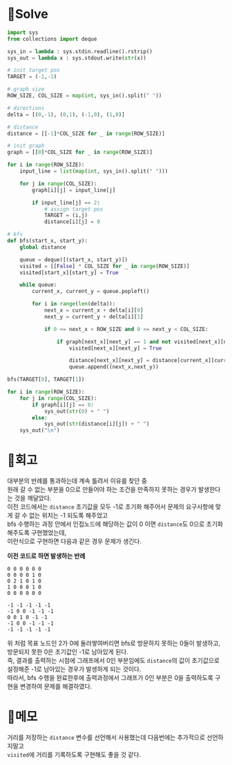 # 📌Solve  
```python
import sys
from collections import deque

sys_in = lambda : sys.stdin.readline().rstrip()
sys_out = lambda x : sys.stdout.write(str(x))

# init target pos
TARGET = (-1,-1)

# graph size
ROW_SIZE, COL_SIZE = map(int, sys_in().split(" "))

# directions
delta = [(0,-1), (0,1), (-1,0), (1,0)]

# distance
distance = [[-1]*COL_SIZE for _ in range(ROW_SIZE)]

# init graph
graph = [[0]*COL_SIZE for _ in range(ROW_SIZE)]

for i in range(ROW_SIZE):
    input_line = list(map(int, sys_in().split(" ")))

    for j in range(COL_SIZE):
        graph[i][j] = input_line[j]

        if input_line[j] == 2:
            # assign target pos
            TARGET = (i,j)
            distance[i][j] = 0

# bfs
def bfs(start_x, start_y):
    global distance

    queue = deque([(start_x, start_y)])
    visited = [[False] * COL_SIZE for _ in range(ROW_SIZE)]
    visited[start_x][start_y] = True

    while queue:
        current_x, current_y = queue.popleft()

        for i in range(len(delta)):
            next_x = current_x + delta[i][0]
            next_y = current_y + delta[i][1]

            if 0 <= next_x < ROW_SIZE and 0 <= next_y < COL_SIZE:

                if graph[next_x][next_y] == 1 and not visited[next_x][next_y]:
                    visited[next_x][next_y] = True

                    distance[next_x][next_y] = distance[current_x][current_y] + 1
                    queue.append((next_x,next_y))

bfs(TARGET[0], TARGET[1])

for i in range(ROW_SIZE):
    for j in range(COL_SIZE):
        if graph[i][j] == 0:
            sys_out(str(0) + " ")
        else:
            sys_out(str(distance[i][j]) + " ")
    sys_out("\n")
```


# 📌회고
대부분의 반례를 통과하는데 계속 틀려서 이유를 찾던 중  
원래 갈 수 없는 부분을 0으로 만들어야 하는 조건을 만족하지 못하는 경우가 발생한다는 것을 깨달았다.   
이전 코드에서는 `distance` 초기값을 모두 -1로 초기화 해주어서 문제의 요구사항에 맞게 갈 수 없는 위치는 -1 되도록 해주었고  
bfs 수행하는 과정 안에서 인접노드에 해당하는 값이 0 이면 `distance`도 0으로 초기화해주도록 구현했었는데,  
이런식으로 구현하면 다음과 같은 경우 문제가 생긴다.  

**이전 코드로 하면 발생하는 반례**
```
0 0 0 0 0 0
0 0 0 0 1 0 
0 2 1 0 1 0 
1 0 0 0 1 0
0 0 0 0 0 0
```


```
-1 -1 -1 -1 -1
-1 0 0 -1 -1 -1 
0 0 1 0 -1 -1  
-1 0 0 -1 -1 -1
-1 -1 -1 -1 -1 
```

위 처럼 목표 노드인 2가 0에 둘러쌓여버리면 bfs로 방문하지 못하는 0들이 발생하고, 방문되지 못한 0은 초기값인 -1로 남아있게 된다.  
즉, 결과를 출력하는 시점에 그래프에서 0인 부분임에도 `distance`의 값이 초기값으로 설정해준 -1로 남아있는 경우가 발생하게 되는 것이다.  
따라서, bfs 수행을 완료한후에 출력과정에서 그래프가 0인 부분은 0을 출력하도록 구현을 변경하여 문제를 해결하였다.  

# 📌메모

거리를 저장하는 `distance` 변수를 선언해서 사용했는데 다음번에는 추가적으로 선언하지말고  
`visited`에 거리를 기록하도록 구현해도 좋을 것 같다.  
